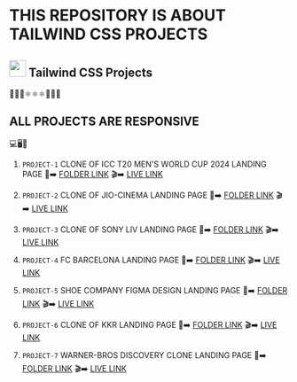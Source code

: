# THIS REPOSITORY IS ABOUT TAILWIND CSS PROJECTS

## <img height="30px" src="https://user-images.githubusercontent.com/110087385/210603643-e581d4a4-9ecc-41a3-bf6a-e05bc6123496.png"> Tailwind CSS Projects

:leaves::leaves::leaves::atom_symbol::atom_symbol::atom_symbol::high_brightness::high_brightness::high_brightness:

## ALL PROJECTS ARE RESPONSIVE 
:computer::desktop_computer::iphone:

1. `PROJECT-1` CLONE OF ICC T20 MEN'S WORLD CUP 2024 LANDING PAGE :file_folder::arrow_right: [FOLDER LINK](https://github.com/kapilsarkar/TAILWIND-CSS/tree/main/JIO-CINEMA%20CLONE) :clapper::arrow_right:  [LIVE LINK](https://icct20clonebykapil.netlify.app/)


1. `PROJECT-2` CLONE OF JIO-CINEMA LANDING PAGE :file_folder::arrow_right: [FOLDER LINK](https://github.com/kapilsarkar/TAILWIND-CSS/tree/main/JIO-CINEMA%20CLONE) :clapper::arrow_right:  [LIVE LINK](https://jio-cinemaclonekapilsarkar.netlify.app/)


1. `PROJECT-3` CLONE OF SONY LIV LANDING PAGE :file_folder::arrow_right: [FOLDER LINK](https://github.com/kapilsarkar/TAILWIND-CSS/tree/main/SONY%20LIV%20CLONE) :clapper::arrow_right:  [LIVE LINK](https://sonyliveclonekapil.netlify.app/)

1. `PROJECT-4`  FC BARCELONA LANDING PAGE :file_folder::arrow_right: [FOLDER LINK](https://github.com/kapilsarkar/TAILWIND-CSS/tree/main/BARCELONA%20CLONE) :clapper::arrow_right:  [LIVE LINK](https://fcbarcelonaclonekapilsarkar.netlify.app/)

1. `PROJECT-5`  SHOE COMPANY FIGMA DESIGN LANDING PAGE :file_folder::arrow_right: [FOLDER LINK](https://github.com/kapilsarkar/TAILWIND-CSS/tree/main/SHOE%20COMPANY) :clapper::arrow_right:  [LIVE LINK](https://kapilsarkarshoecompany.netlify.app/)

1. `PROJECT-6`  CLONE OF KKR LANDING PAGE :file_folder::arrow_right: [FOLDER LINK](https://github.com/kapilsarkar/TAILWIND-CSS/tree/main/KKR%20CLONE) :clapper::arrow_right:  [LIVE LINK](https://kkrclonekapilsarkar.netlify.app/)

1. `PROJECT-7`  WARNER-BROS DISCOVERY CLONE LANDING PAGE :file_folder::arrow_right: [FOLDER LINK](https://github.com/kapilsarkar/TAILWIND-CSS/tree/main/WARNER%20BROS.DISCOVERY%20CLONE) :clapper::arrow_right:  [LIVE LINK](https://warnerbrosdiscoverycloneks.netlify.app/)